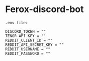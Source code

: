 ﻿# Ferox-discord-bot

``.env file:``

```
DISCORD_TOKEN = ""
TENOR_API_KEY = ""
REDDIT_CLIENT_ID = ""
REDDIT_API_SECRET_KEY = ""
REDDIT_USERNAME = ""
REDDIT_PASSWORD = ""
```
